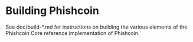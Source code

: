 Building Phishcoin
================

See doc/build-*.md for instructions on building the various
elements of the Phishcoin Core reference implementation of Phishcoin.
